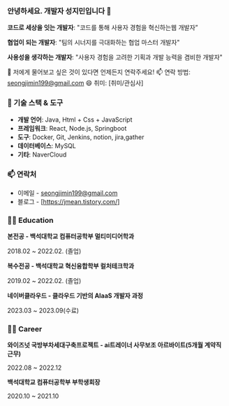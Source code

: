 ### 안녕하세요. 개발자 성지민입니다 👋
**코드로 세상을 잇는 개발자**: "코드를 통해 사용자 경험을 혁신하는웹 개발자”

**협업이 되는 개발자**: "팀의 시너지를 극대화하는 협업 마스터 개발자"

**사용성을 생각하는 개발자**: "사용자 경험을 고려한  기획과 개발 능력을 겸비한 개발자"

💬 저에게 물어보고 싶은 것이 있다면 언제든지 연락주세요!
📫 연락 방법: seongjimin199@gmail.com
😄 취미: [취미/관심사]

### 🔧 기술 스택 & 도구
- **개발 언어**: Java, Html + Css + JavaScript
- **프레임워크**: React, Node.js, Springboot
- **도구**: Docker, Git, Jenkins, notion, jira,gather
- **데이터베이스**: MySQL
- **기타**: NaverCloud


### 📫 연락처
- 이메일 - seongjimin199@gmail.com
- 블로그 - [https://jmean.tistory.com/]

### 👩‍🏫 Education

**본전공 - 백석대학교 컴퓨터공학부 멀티미디어학과**

2018.02 ~ 2022.02. (졸업)

**복수전공 - 백석대학교 혁신융합학부 컬처테크학과**

2019.02 ~ 2022.02. (졸업)

**네이버클라우드 - 클라우드 기반의 AIaaS 개발자 과정**

2023.03 ~ 2023.09(수료)

### 👩‍💼 Career

**와이즈넛 국방부차세대구축프로젝트 -  ai트레이너 사무보조 아르바이트(5개월 계약직 근무)**

2022.08 ~ 2022.12

**백석대학교 컴퓨터공학부 부학생회장**

2020.10 ~ 2021.10
